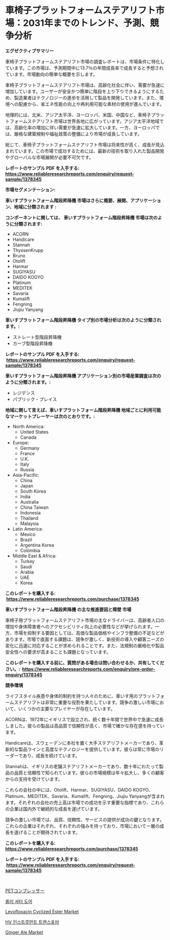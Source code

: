 <p><h1>車椅子プラットフォームステアリフト市場：2031年までのトレンド、予測、競争分析</h1></p><p><strong>エグゼクティブサマリー</strong></p>
<p><p>車椅子プラットフォームステアリフト市場の調査レポートは、市場条件に特化しています。この市場は、予測期間中に13.7％の年間成長率で成長すると予想されています。市場動向の簡単な概要を示します。</p><p>車椅子プラットフォームステアリフト市場は、高齢化社会に伴い、需要が急速に増加しています。ユーザーが安全かつ簡単に階段を上り下りできるようにするため、製造業者はテクノロジーの進歩を活用して製品を開発しています。また、環境への配慮から、省エネ性能の向上や再利用可能な素材の使用が進んでいます。</p><p>地理的には、北米、アジア太平洋、ヨーロッパ、米国、中国など、車椅子プラットフォームステアリフト市場は世界各地に広がっています。アジア太平洋地域では、高齢化率の増加に伴い需要が急速に拡大しています。一方、ヨーロッパでは、厳格な建築規制や福祉政策の整備により市場が成長しています。</p><p>総じて、車椅子プラットフォームステアリフト市場は将来性が高く、成長が見込まれています。この市場で成功するためには、最新の技術を取り入れた製品開発やグローバルな市場展開が必要不可欠です。</p></p>
<p><strong>レポートのサンプル PDF を入手する: <a href="https://www.reliableresearchreports.com/enquiry/request-sample/1378345">https://www.reliableresearchreports.com/enquiry/request-sample/1378345</a></strong></p>
<p><strong>市場セグメンテーション:</strong></p>
<p><strong> 車いすプラットフォーム階段昇降機 市場はさらに概要、展開、アプリケーション、地域に分類されます :</strong></p>
<p><strong>コンポーネントに関しては、 車いすプラットフォーム階段昇降機 市場は次のように分類されます: &nbsp;</strong></p>
<p><ul><li>ACORN</li><li>Handicare</li><li>Stannah</li><li>ThyssenKrupp</li><li>Bruno</li><li>Otolift</li><li>Harmar</li><li>SUGIYASU</li><li>DAIDO KOGYO</li><li>Platinum</li><li>MEDITEK</li><li>Savaria</li><li>Kumalift</li><li>Fengning</li><li>Jiujiu Yanyang</li></ul></p>
<p><strong> 車いすプラットフォーム階段昇降機 タイプ別の市場分析は次のように分類されます。:</strong></p>
<p><ul><li>ストレート型階段昇降機</li><li>カーブ型階段昇降機</li></ul></p>
<p><strong>レポートのサンプル PDF を入手する: &nbsp;<a href="https://www.reliableresearchreports.com/enquiry/request-sample/1378345">https://www.reliableresearchreports.com/enquiry/request-sample/1378345</a></strong></p>
<p><strong> 車いすプラットフォーム階段昇降機 アプリケーション別の市場産業調査は次のように分類されます。:</strong></p>
<p><ul><li>レジデンス</li><li>パブリック・プレイス</li></ul></p>
<p><strong>地域に関して言えば、車いすプラットフォーム階段昇降機 地域ごとに利用可能なマーケットプレーヤーは次のとおりです。:</strong></p>
<p><ul>
    <li>
        North America:
        <ul>
            <li>United States</li>
            <li>Canada</li>
        </ul>
    </li>
    <li>
        Europe:
        <ul>
            <li>Germany</li>
            <li>France</li>
            <li>U.K.</li>
            <li>Italy</li>
            <li>Russia</li>
        </ul>
    </li>
    <li>
        Asia-Pacific:
        <ul>
            <li>China</li>
            <li>Japan</li>
            <li>South Korea</li>
            <li>India</li>
            <li>Australia</li>
            <li>China Taiwan</li>
            <li>Indonesia</li>
            <li>Thailand</li>
            <li>Malaysia</li>
        </ul>
    </li>
    <li>
        Latin America:
        <ul>
            <li>Mexico</li>
            <li>Brazil</li>
            <li>Argentina Korea</li>
            <li>Colombia</li>
        </ul>
    </li>
    <li>
        Middle East & Africa:
        <ul>
            <li>Turkey</li>
            <li>Saudi</li>
            <li>Arabia</li>
            <li>UAE</li>
            <li>Korea</li>
        </ul>
    </li>
    </ul></p>
<p><strong>このレポートを購入する: &nbsp;<a href="https://www.reliableresearchreports.com/purchase/1378345">https://www.reliableresearchreports.com/purchase/1378345</a></strong></p>
<p><strong>車いすプラットフォーム階段昇降機 の主な推進要因と障壁 市場</strong></p>
<p><p>車椅子用プラットフォームステアリフト市場の主なドライバーは、高齢者人口の増加や身体障害者へのアクセシビリティ向上の必要性などが挙げられます。一方、市場を抑制する要因としては、高価な製品価格やインフラ整備の不足などがあります。市場で直面する課題は、競争が激しく、新技術の導入や顧客ニーズの変化に迅速に対応することが求められることです。また、法規制の厳格化や製品安全性への要求が高まることも課題となっています。</p></p>
<p><strong>このレポートを購入する前に、質問がある場合は問い合わせるか、共有してください。:&nbsp; <a href="https://www.reliableresearchreports.com/enquiry/pre-order-enquiry/1378345">https://www.reliableresearchreports.com/enquiry/pre-order-enquiry/1378345</a></strong></p>
<p><strong>競争環境</strong></p>
<p><p>ライフスタイル疾患や身体的制約を持つ人々のために、車いす用のプラットフォームステアリフトは非常に重要な役割を果たしています。競争の激しい市場において、いくつかの主要なプレイヤーが存在しています。</p><p>ACORNは、1972年にイギリスで設立され、続く数十年間で世界中で急速に成長しました。彼らの製品は高品質で信頼性が高く、市場で確かな存在感を持っています。</p><p>Handicareは、スウェーデンに本社を置く大手ステアリフトメーカーであり、革新的な製品ラインと高度なテクノロジーを提供しています。彼らは常に市場のリーダーであり、成長を続けています。</p><p>Stannahは、イギリスの老舗ステアリフトメーカーであり、数十年にわたって製品の品質と信頼性で知られています。彼らの市場規模は年々拡大し、多くの顧客からの支持を受けています。</p><p>これらの会社の中には、Otolift、Harmar、SUGIYASU、DAIDO KOGYO、Platinum、MEDITEK、Savaria、Kumalift、Fengning、Jiujiu Yanyangが含まれます。それぞれの会社の売上高は市場での成功を示す重要な指標であり、これらの企業は国内外で継続的な成長を遂げています。</p><p>競争の激しい市場では、品質、信頼性、サービスの提供が成功の鍵となります。これらの企業はそれぞれ、それぞれの強みを持っており、市場において一層の成長を遂げることが期待されています。</p></p>
<p><strong>このレポートを購入する: &nbsp; <a href="https://www.reliableresearchreports.com/purchase/1378345">https://www.reliableresearchreports.com/purchase/1378345</a></strong></p>
<p><strong>レポートのサンプル PDF を入手する: &nbsp;<a href="https://www.reliableresearchreports.com/enquiry/request-sample/1378345">https://www.reliableresearchreports.com/enquiry/request-sample/1378345</a></strong><strong></strong></p>
<p>&nbsp;</p>
<p><p><a href="https://medium.com/@royfoote921/pet%E3%82%B3%E3%83%B3%E3%83%97%E3%83%AC%E3%83%83%E3%82%B5%E3%83%BC%E5%B8%82%E5%A0%B4%E8%A6%8F%E6%A8%A1%E3%81%8C%E3%82%B0%E3%83%AD%E3%83%BC%E3%83%90%E3%83%AB%E7%94%A3%E6%A5%AD%E3%81%AB%E3%81%8A%E3%81%91%E3%82%8B%E6%9C%80%E9%81%A9%E3%81%AA%E3%83%9E%E3%83%BC%E3%82%B1%E3%83%86%E3%82%A3%E3%83%B3%E3%82%B0%E3%83%81%E3%83%A3%E3%83%8D%E3%83%AB%E3%82%92%E6%98%8E%E3%82%89%E3%81%8B%E3%81%AB%E3%81%97%E3%81%BE%E3%81%99-314763098dca">PETコンプレッサー</a></p><p><a href="https://medium.com/@boydsmitham726/%EB%A1%A4%EB%9F%AC-%EC%85%94%ED%84%B0-%EB%8F%84%EC%96%B4-%EC%8B%9C%EC%9E%A5-%EA%B7%9C%EB%AA%A8%EB%8A%94-%EA%B8%80%EB%A1%9C%EB%B2%8C-%EC%82%B0%EC%97%85%EC%97%90%EC%84%9C-%EC%B5%9C%EA%B3%A0%EC%9D%98-%EB%A7%88%EC%BC%80%ED%8C%85-%EC%B1%84%EB%84%90%EC%9D%84-%EB%82%98%ED%83%80%EB%83%85%EB%8B%88%EB%8B%A4-a1b6b62d14ae">롤러 셔터 도어</a></p><p><a href="https://sudsy-motorcycle-bbc.notion.site/Levofloxacin-Cyclized-Ester-Market-Challenges-Opportunities-and-Growth-Drivers-and-Major-Market-P-76f1c57e0ff046fd9ed49fdf7581fc75">Levofloxacin Cyclized Ester Market</a></p><p><a href="https://github.com/vs019sa3m8x/Market-Research-Report-List-1/blob/main/5623976149.md">HV 인스트루먼트 트랜스포머</a></p><p><a href="https://view.publitas.com/reportprime-1/ginger-ale-market-a-comprehensive-report-of-its-market-share-growth-trends-2024-2031/">Ginger Ale Market</a></p></p>
